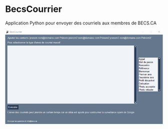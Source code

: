 # BecsCourrier
Application Python pour envoyer des courriels aux membres de BECS.CA

![doc](https://github.com/mifay/BecsCourrier/blob/main/doc/IHM.gif?raw=true)
